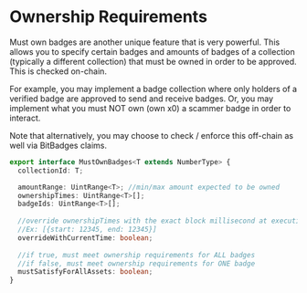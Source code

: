 # Ownership Requirements

Must own badges are another unique feature that is very powerful. This allows you to specify certain badges and amounts of badges of a collection (typically a different collection) that must be owned in order to be approved. This is checked on-chain.

For example, you may implement a badge collection where only holders of a verified badge are approved to send and receive badges. Or, you may implement what you must NOT own (own x0) a scammer badge in order to interact.

Note that alternatively, you may choose to check / enforce this off-chain as well via BitBadges claims.

```typescript
export interface MustOwnBadges<T extends NumberType> {
  collectionId: T;

  amountRange: UintRange<T>; //min/max amount expected to be owned
  ownershipTimes: UintRange<T>[];
  badgeIds: UintRange<T>[];
  
  //override ownershipTimes with the exact block millisecond at execution
  //Ex: [{start: 12345, end: 12345}]
  overrideWithCurrentTime: boolean;
  
  //if true, must meet ownership requirements for ALL badges
  //if false, must meet ownership requirements for ONE badge
  mustSatisfyForAllAssets: boolean; 
}
```
